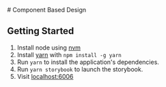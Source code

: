 # Component Based Design
## Getting Started

1. Install node using [nvm](http://nvm.sh)
2. Install [yarn](https://github.com/yarnpkg/yarn) with `npm install -g yarn`
3. Run `yarn` to install the application's dependencies.
4. Run `yarn storybook` to launch the storybook.
5. Visit [localhost:6006](http://localhost:6006)
